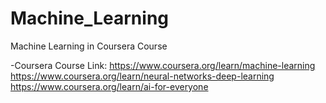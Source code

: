 # Machine_Learning
 Machine Learning in Coursera Course

-Coursera Course Link:
https://www.coursera.org/learn/machine-learning
https://www.coursera.org/learn/neural-networks-deep-learning
https://www.coursera.org/learn/ai-for-everyone
